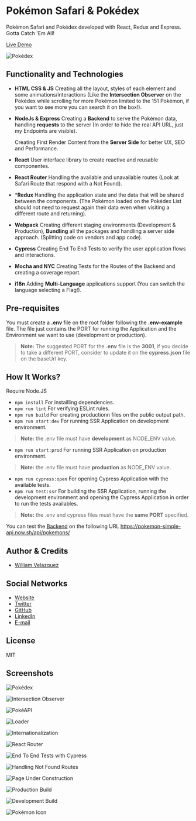 # Pokémon Safari & Pokédex

Pokémon Safari and Pokédex developed with React, Redux and Express.
Gotta Catch 'Em All!

[Live Demo](http://35.224.28.63:3001/)

![Pokédex](./.readme-static/pokedex-readme.jpg)

## Functionality and Technologies

- **HTML CSS & JS**
  Creating all the layout, styles of each element and some animations/interactions 
  (Like the **Intersection Observer** on the Pokédex while scrolling for more Pokémon
  limited to the 151 Pokémon, if you want to see more you can search it on the box!).

- **NodeJs & Express**
  Creating a **Backend** to serve the Pokémon data, handling **requests** to the server 
  (In order to hide the real API URL, just my Endpoints are visible).

  Creating First Render Content from the **Server Side** for better UX, SEO and Performance.

- **React**
  User interface library to create reactive and reusable componentes.

- **React Router**
  Handling the available and unavailable routes (Look at Safari Route that respond with a Not Found).

- ***Redux**
  Handling the application state and the data that will be shared between the components.
  (The Pokémon loaded on the Pokédex List should not need to request again their data even when visiting
  a different route and returning).

- **Webpack**
  Creating different staging environments (Development & Production), **Bundling** all the packages and handling
  a server side approach. (Splitting code on vendors and app code).

- **Cypress**
  Creating End To End Tests to verify the user application flows and interactions.

- **Mocha and NYC**
  Creating Tests for the Routes of the Backend and creating a coverage report.

- **i18n**
  Adding **Multi-Language** applications support (You can switch the language selecting a Flag!).

## Pre-requisites

You must create a **.env** file on the root folder following the **.env-example** file.
The file just contains the PORT for running the Application and the Environment we
want to use (development or production).
> **Note:** The suggested PORT for the **.env** file is the **3001**, if you decide to take a different PORT, consider to update it on the **cypress.json** file on the baseUrl key.

## How It Works?

Require Node.JS

* `npm install` For instailling dependencies.
* `npm run lint` For verifying ESLint rules.
* `npm run build` For creating productionn files on the public output path.
* `npm run start:dev` For running SSR Application on development environment.
> **Note:** the .env file must have **development** as NODE_ENV value.
* `npm run start:prod` For running SSR Application on production environment.
> **Note:** the .env file must have **production** as NODE_ENV value.
* `npm run cypress:open` For opening Cypress Application with the available tests.
* `npm run test:ssr` For building the SSR Application, running the development environment and opening the Cypress Application in order to run the tests availables.
> **Note:** the .env and cypress files must have the **same PORT** specified.

You can test the [Backend](https://pokemon-simple-api.now.sh/api/pokemons/) on the following URL
https://pokemon-simple-api.now.sh/api/pokemons/

## Author & Credits

- [William Velazquez](https://twitter.com/@WilliamVlazquez)

## Social Networks

- [Website](https://williamvelazquez.com/)
- [Twitter](https://twitter.com/@WilliamVlazquez)
- [GitHub](https://github.com/WilliamVelazquez)
- [LinkedIn](https://www.linkedin.com/in/williamvelazquez/)
- [E-mail](mailto:info@williamvelazquez.com)

## License

MIT

## Screenshots

![Pokédex](./.readme-static/pokedex.png)

![Intersection Observer](./.readme-static/intersection-observer.png)

![PokéAPI](./.readme-static/pokeapi.png)

![Loader](./.readme-static/loader.png)

![Internationalization](./.readme-static/internationalization.png)

![React Router](./.readme-static/router.png)

![End To End Tests with Cypress](./.readme-static/end-to-end-tests.png)

![Handling Not Found Routes](./.readme-static/handling-not-found.png)

![Page Under Construction](./.readme-static/page-in-progress.png)

![Production Build](./.readme-static/production-build.png)

![Development Build](./.readme-static/development-build.png)

![Pokémon Icon](./.readme-static/icon.png)
